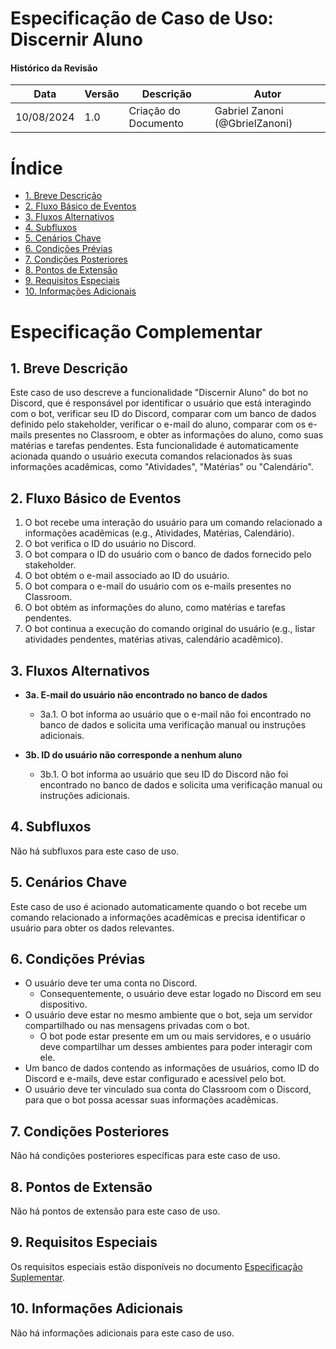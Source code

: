 # Especificação de Caso de Uso: Discernir Aluno

#### Histórico da Revisão
| Data       | Versão | Descrição               | Autor                          |
|------------|--------|-------------------------|--------------------------------|
| 10/08/2024 | 1.0    | Criação do Documento    | Gabriel Zanoni (@GbrielZanoni) |

# Índice

- [1. Breve Descrição](#1-breve-descricao)	
- [2. Fluxo Básico de Eventos](#2-fluxo-basico-de-eventos) 
- [3. Fluxos Alternativos](#3-fluxos-alternativos)
- [4. Subfluxos](#4-subfluxos)	
- [5. Cenários Chave](#5-cenarios-chave) 
- [6. Condições Prévias](#6-condicoes-previas)
- [7. Condições Posteriores](#7-condicoes-posteriores)
- [8. Pontos de Extensão](#8-pontos-de-extensao)
- [9. Requisitos Especiais](#9-requisitos-especiais)
- [10. Informações Adicionais](#10-informacoes-adicionais)

# Especificação Complementar

## 1. Breve Descrição 

Este caso de uso descreve a funcionalidade "Discernir Aluno" do bot no Discord, que é responsável por identificar o usuário que está interagindo com o bot, verificar seu ID do Discord, comparar com um banco de dados definido pelo stakeholder, verificar o e-mail do aluno, comparar com os e-mails presentes no Classroom, e obter as informações do aluno, como suas matérias e tarefas pendentes. Esta funcionalidade é automaticamente acionada quando o usuário executa comandos relacionados às suas informações acadêmicas, como "Atividades", "Matérias" ou "Calendário".

## 2. Fluxo Básico de Eventos

1. O bot recebe uma interação do usuário para um comando relacionado a informações acadêmicas (e.g., Atividades, Matérias, Calendário).
2. O bot verifica o ID do usuário no Discord.
3. O bot compara o ID do usuário com o banco de dados fornecido pelo stakeholder.
4. O bot obtém o e-mail associado ao ID do usuário.
5. O bot compara o e-mail do usuário com os e-mails presentes no Classroom.
6. O bot obtém as informações do aluno, como matérias e tarefas pendentes.
7. O bot continua a execução do comando original do usuário (e.g., listar atividades pendentes, matérias ativas, calendário acadêmico).

## 3. Fluxos Alternativos

- **3a. E-mail do usuário não encontrado no banco de dados**
  - 3a.1. O bot informa ao usuário que o e-mail não foi encontrado no banco de dados e solicita uma verificação manual ou instruções adicionais.
  
- **3b. ID do usuário não corresponde a nenhum aluno**
  - 3b.1. O bot informa ao usuário que seu ID do Discord não foi encontrado no banco de dados e solicita uma verificação manual ou instruções adicionais.

## 4. Subfluxos

Não há subfluxos para este caso de uso.

## 5. Cenários Chave

Este caso de uso é acionado automaticamente quando o bot recebe um comando relacionado a informações acadêmicas e precisa identificar o usuário para obter os dados relevantes.

## 6. Condições Prévias

- O usuário deve ter uma conta no Discord.
  - Consequentemente, o usuário deve estar logado no Discord em seu dispositivo.
- O usuário deve estar no mesmo ambiente que o bot, seja um servidor compartilhado ou nas mensagens privadas com o bot.
  - O bot pode estar presente em um ou mais servidores, e o usuário deve compartilhar um desses ambientes para poder interagir com ele.
- Um banco de dados contendo as informações de usuários, como ID do Discord e e-mails, deve estar configurado e acessível pelo bot.
- O usuário deve ter vinculado sua conta do Classroom com o Discord, para que o bot possa acessar suas informações acadêmicas.

## 7. Condições Posteriores

Não há condições posteriores específicas para este caso de uso.

## 8. Pontos de Extensão

Não há pontos de extensão para este caso de uso.

## 9. Requisitos Especiais

Os requisitos especiais estão disponíveis no documento [Especificação Suplementar](rup_supdoc.md).

## 10. Informações Adicionais

Não há informações adicionais para este caso de uso.

